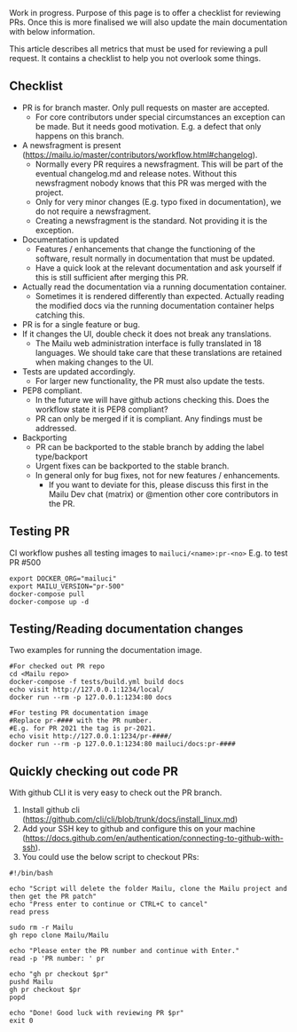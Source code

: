 Work in progress. Purpose of this page is to offer a checklist for reviewing PRs. Once this is more finalised we will also update the main documentation with below information.

This article describes all metrics that must be used for reviewing a pull request. It contains a checklist to help you not overlook some things.

## Checklist

* PR is for branch master. Only pull requests on master are accepted.
  * For core contributors under special circumstances an exception can be made. But it needs good motivation. E.g. a defect that only happens on this branch.
* A newsfragment is present (https://mailu.io/master/contributors/workflow.html#changelog). 
  * Normally every PR requires a newsfragment. This will be part of the eventual changelog.md and release notes. Without this newsfragment nobody knows that this PR was merged with the project.
  * Only for very minor changes (E.g. typo fixed in documentation), we do not require a newsfragment.
  * Creating a newsfragment is the standard. Not providing it is the exception.
* Documentation is updated
  * Features / enhancements that change the functioning of the software, result normally in documentation that must be updated.
  * Have a quick look at the relevant documentation and ask yourself if this is still sufficient after merging this PR.
* Actually read the documentation via a running documentation container.
  * Sometimes it is rendered differently than expected. Actually reading the modified docs via the running documentation container helps catching this.
* PR is for a single feature or bug.
* If it changes the UI, double check it does not break any translations.
  * The Mailu web administration interface is fully translated in 18 languages. We should take care that these translations are retained when making changes to the UI.
* Tests are updated accordingly.
  * For larger new functionality, the PR must also update the tests.
* PEP8 compliant. 
  * In the future we will have github actions checking this. Does the workflow state it is PEP8 compliant?
  * PR can only be merged if it is compliant. Any findings must be addressed.
* Backporting
  * PR can be backported to the stable branch by adding the label type/backport
  * Urgent fixes can be backported to the stable branch.
  * In general only for bug fixes, not for new features / enhancements.
    * If you want to deviate for this, please discuss this first in the Mailu Dev chat (matrix) or @mention other core contributors in the PR.

## Testing PR
CI workflow pushes all testing images to `mailuci/<name>:pr-<no>`
E.g. to test PR #500
```
export DOCKER_ORG="mailuci"
export MAILU_VERSION="pr-500"
docker-compose pull
docker-compose up -d
```

## Testing/Reading documentation changes
Two examples for running the documentation image.

```
#For checked out PR repo
cd <Mailu repo>
docker-compose -f tests/build.yml build docs
echo visit http://127.0.0.1:1234/local/
docker run --rm -p 127.0.0.1:1234:80 docs
```
```
#For testing PR documentation image
#Replace pr-#### with the PR number. 
#E.g. for PR 2021 the tag is pr-2021.
echo visit http://127.0.0.1:1234/pr-####/
docker run --rm -p 127.0.0.1:1234:80 mailuci/docs:pr-####
```

## Quickly checking out code PR
With github  CLI it is very easy to check out the PR branch.

1. Install github cli (https://github.com/cli/cli/blob/trunk/docs/install_linux.md)
2. Add your SSH key to github and configure this on your machine (https://docs.github.com/en/authentication/connecting-to-github-with-ssh).
3. You could use the below script to checkout PRs:
```
#!/bin/bash

echo "Script will delete the folder Mailu, clone the Mailu project and then get the PR patch"
echo "Press enter to continue or CTRL+C to cancel"
read press

sudo rm -r Mailu
gh repo clone Mailu/Mailu

echo "Please enter the PR number and continue with Enter."
read -p 'PR number: ' pr

echo "gh pr checkout $pr"
pushd Mailu
gh pr checkout $pr
popd

echo "Done! Good luck with reviewing PR $pr"
exit 0
```